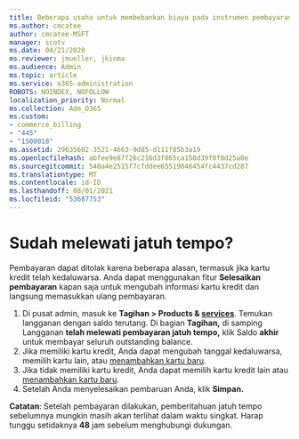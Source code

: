 ```yaml
---
title: Beberapa usaha untuk membebankan biaya pada instrumen pembayaran online
ms.author: cmcatee
author: cmcatee-MSFT
manager: scotv
ms.date: 04/21/2020
ms.reviewer: jmueller, jkinma
ms.audience: Admin
ms.topic: article
ms.service: o365-administration
ROBOTS: NOINDEX, NOFOLLOW
localization_priority: Normal
ms.collection: Adm_O365
ms.custom:
- commerce_billing
- "445"
- "1500018"
ms.assetid: 29635602-3521-4663-9d85-d111f85b3a19
ms.openlocfilehash: abfee9e87f26c216d3f865ca158d39f0f0d25a0e
ms.sourcegitcommit: 540a4e2515f7cfddee65519046454fc4437cd287
ms.translationtype: MT
ms.contentlocale: id-ID
ms.lasthandoff: 08/01/2021
ms.locfileid: "53687753"
---
```

# <a name="past-due-account"></a>Sudah melewati jatuh tempo?

Pembayaran dapat ditolak karena beberapa alasan, termasuk jika kartu kredit telah kedaluwarsa. Anda dapat menggunakan fitur **Selesaikan pembayaran** kapan saja untuk mengubah informasi kartu kredit dan langsung memasukkan ulang pembayaran.

1. Di pusat admin, masuk ke **Tagihan > Products & [services](https://go.microsoft.com/fwlink/p/?linkid=842054)**.
Temukan langganan dengan saldo terutang. Di bagian **Tagihan,** di samping Langganan **telah melewati pembayaran jatuh tempo,** klik Saldo **akhir** untuk membayar seluruh outstanding balance.
2. Jika memiliki kartu kredit, Anda dapat mengubah tanggal kedaluwarsa, memilih kartu lain, atau [menambahkan kartu baru](/microsoft-365/commerce/billing-and-payments/manage-payment-methods).
3. Jika tidak memiliki kartu kredit, Anda dapat memilih kartu kredit lain atau [menambahkan kartu baru](/microsoft-365/commerce/billing-and-payments/manage-payment-methods).
4. Setelah Anda menyelesaikan pembaruan Anda, klik **Simpan.**

**Catatan**: Setelah pembayaran dilakukan, pemberitahuan jatuh tempo sebelumnya mungkin masih akan terlihat dalam waktu singkat. Harap tunggu setidaknya **48** jam sebelum menghubungi dukungan.
